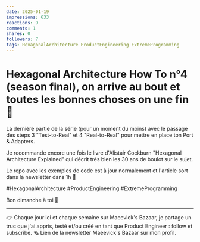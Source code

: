 ```yaml
---
date: 2025-01-19
impressions: 633
reactions: 9
comments: 1
shares: 0
followers: 7
tags: HexagonalArchitecture ProductEngineering ExtremeProgramming
---
```


# Hexagonal Architecture How To n°4 (season final), on arrive au bout et toutes les bonnes choses on une fin 🧁

La dernière partie de la série (pour un moment du moins) avec le passage des steps 3 "Test-to-Real" et 4 "Real-to-Real" pour mettre en place ton Port & Adapters.

Je recommande encore une fois le livre d'Alistair Cockburn "Hexagonal Architecture Explained" qui décrit très bien les 30 ans de boulot sur le sujet.

Le repo avec les exemples de code est à jour normalement et l'article sort dans la newsletter dans 1h 🎉

#HexagonalArchitecture #ProductEngineering #ExtremeProgramming

Bon dimanche à toi 🤘

---

👉 Chaque jour ici et chaque semaine sur Maeevick's Bazaar, je partage un truc que j'ai appris, testé et/ou créé en tant que Product Engineer : follow et subscribe.
🗞️ Lien de la newsletter Maeevick's Bazaar sur mon profil.
